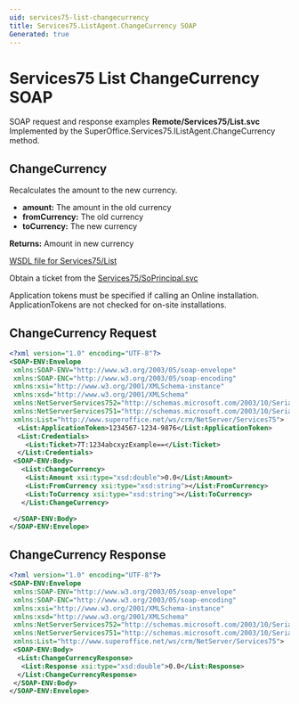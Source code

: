 ```yaml
---
uid: services75-list-changecurrency
title: Services75.ListAgent.ChangeCurrency SOAP
Generated: true
---
```


# Services75 List ChangeCurrency SOAP

SOAP request and response examples **Remote/Services75/List.svc**
Implemented by the <see cref="M:SuperOffice.Services75.IListAgent.ChangeCurrency">SuperOffice.Services75.IListAgent.ChangeCurrency</see> method.

## ChangeCurrency

Recalculates the amount to the new currency.

* **amount:** The amount in the old currency
* **fromCurrency:** The old currency
* **toCurrency:** The new currency

**Returns:** Amount in new currency


[WSDL file for Services75/List](../Services75-List.md)

Obtain a ticket from the [Services75/SoPrincipal.svc](../SoPrincipal/SoPrincipal.md)

Application tokens must be specified if calling an Online installation. ApplicationTokens are not checked for on-site installations.

## ChangeCurrency Request

```xml
<?xml version="1.0" encoding="UTF-8"?>
<SOAP-ENV:Envelope
 xmlns:SOAP-ENV="http://www.w3.org/2003/05/soap-envelope"
 xmlns:SOAP-ENC="http://www.w3.org/2003/05/soap-encoding"
 xmlns:xsi="http://www.w3.org/2001/XMLSchema-instance"
 xmlns:xsd="http://www.w3.org/2001/XMLSchema"
 xmlns:NetServerServices752="http://schemas.microsoft.com/2003/10/Serialization/Arrays"
 xmlns:NetServerServices751="http://schemas.microsoft.com/2003/10/Serialization/"
 xmlns:List="http://www.superoffice.net/ws/crm/NetServer/Services75">
  <List:ApplicationToken>1234567-1234-9876</List:ApplicationToken>
  <List:Credentials>
    <List:Ticket>7T:1234abcxyzExample==</List:Ticket>
  </List:Credentials>
 <SOAP-ENV:Body>
   <List:ChangeCurrency>
    <List:Amount xsi:type="xsd:double">0.0</List:Amount>
    <List:FromCurrency xsi:type="xsd:string"></List:FromCurrency>
    <List:ToCurrency xsi:type="xsd:string"></List:ToCurrency>
   </List:ChangeCurrency>

 </SOAP-ENV:Body>
</SOAP-ENV:Envelope>

```


## ChangeCurrency Response

```xml
<?xml version="1.0" encoding="UTF-8"?>
<SOAP-ENV:Envelope
 xmlns:SOAP-ENV="http://www.w3.org/2003/05/soap-envelope"
 xmlns:SOAP-ENC="http://www.w3.org/2003/05/soap-encoding"
 xmlns:xsi="http://www.w3.org/2001/XMLSchema-instance"
 xmlns:xsd="http://www.w3.org/2001/XMLSchema"
 xmlns:NetServerServices752="http://schemas.microsoft.com/2003/10/Serialization/Arrays"
 xmlns:NetServerServices751="http://schemas.microsoft.com/2003/10/Serialization/"
 xmlns:List="http://www.superoffice.net/ws/crm/NetServer/Services75">
 <SOAP-ENV:Body>
  <List:ChangeCurrencyResponse>
   <List:Response xsi:type="xsd:double">0.0</List:Response>
  </List:ChangeCurrencyResponse>
 </SOAP-ENV:Body>
</SOAP-ENV:Envelope>

```

